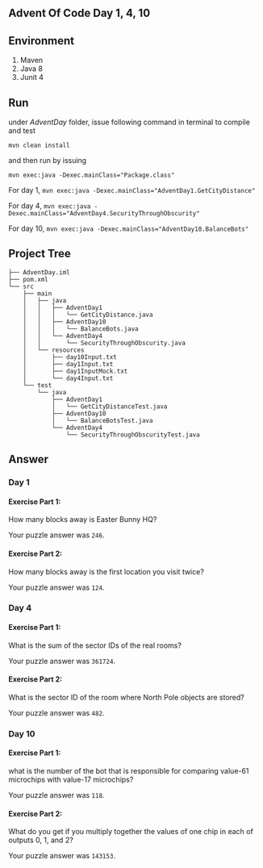 ## Advent Of Code Day 1, 4, 10



## Environment

1. Maven
2. Java 8
3. Junit 4



## Run
under *AdventDay* folder, issue following command in terminal to compile and test   

`mvn clean install` 

and then run by issuing

`mvn exec:java -Dexec.mainClass="Package.class"`

For day 1, `mvn exec:java -Dexec.mainClass="AdventDay1.GetCityDistance"`

For day 4, `mvn exec:java -Dexec.mainClass="AdventDay4.SecurityThroughObscurity"`

For day 10, `mvn exec:java -Dexec.mainClass="AdventDay10.BalanceBots"`



## Project Tree

```.
├── AdventDay.iml
├── pom.xml
└── src
    ├── main
    │   ├── java
    │   │   ├── AdventDay1
    │   │   │   └── GetCityDistance.java
    │   │   ├── AdventDay10
    │   │   │   └── BalanceBots.java
    │   │   └── AdventDay4
    │   │       └── SecurityThroughObscurity.java
    │   └── resources
    │       ├── day10Input.txt
    │       ├── day1Input.txt
    │       ├── day1InputMock.txt
    │       └── day4Input.txt
    └── test
        └── java
            ├── AdventDay1
            │   └── GetCityDistanceTest.java
            ├── AdventDay10
            │   └── BalanceBotsTest.java
            └── AdventDay4
                └── SecurityThroughObscurityTest.java
```



## Answer

### Day 1

#### Exercise Part 1:

How many blocks away is Easter Bunny HQ?

Your puzzle answer was `246`.

#### Exercise Part 2:
How many blocks away is the first location you visit twice?

Your puzzle answer was `124`.



### Day 4

#### Exercise Part 1:

What is the sum of the sector IDs of the real rooms?

Your puzzle answer was `361724`.

#### Exercise Part 2:

What is the sector ID of the room where North Pole objects are stored?

Your puzzle answer was `482`.



### Day 10

#### Exercise Part 1:

what is the number of the bot that is responsible for comparing value-61 microchips with value-17 microchips?

Your puzzle answer was `118`.

#### Exercise Part 2:

What do you get if you multiply together the values of one chip in each of outputs 0, 1, and 2?

Your puzzle answer was `143153`.
